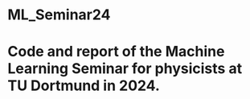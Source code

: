 # ML_Seminar24
Code and report of the Machine Learning Seminar for physicists at TU Dortmund in 2024.
=========================================
